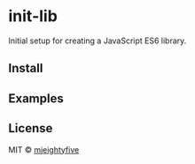 # init-lib

Initial setup for creating a JavaScript ES6 library.

## Install

## Examples

## License

MIT © [mjeightyfive](http://twitter.com/mjeightyfive)
